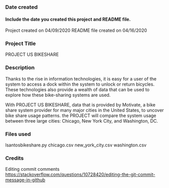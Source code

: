 ### Date created
#### Include the date you created this project and README file.
Project created on 04/09/2020
README file created on 04/16/2020

### Project Title
PROJECT US BIKESHARE

### Description
Thanks to the rise in information technologies, it is easy for a user of the system to access a dock within the system to unlock or return bicycles. These technologies also provide a wealth of data that can be used to explore how these bike-sharing systems are used.

With PROJECT US BIKESHARE, data that is provided by Motivate, a bike share system provider for many major cities in the United States, to uncover bike share usage patterns. the PROJECT will compare the system usage between three large cities: Chicago, New York City, and Washington, DC.

### Files used
lsantosbikeshare.py
chicago.csv
new_york_city.csv
washington.csv

### Credits
Editing commit comments
https://stackoverflow.com/questions/10728420/editing-the-git-commit-message-in-github

